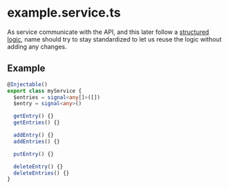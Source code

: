 # example.service.ts

As service communicate with the API, and this later follow a [structured logic](https://github.com/o-pinion/api/wiki), name should try to stay standardized to let us reuse the logic without adding any changes.

## Example

```typescript
@Injectable()
export class myService {
  $entries = signal<any[]>([])
  $entry = signal<any>()

  getEntry() {}
  getEntries() {}

  addEntry() {}
  addEntries() {}

  putEntry() {}

  deleteEntry() {}
  deleteEntries() {}
}
```
